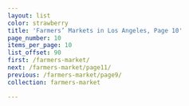 ```yaml
---
layout: list
color: strawberry
title: 'Farmers’ Markets in Los Angeles, Page 10'
page_number: 10
items_per_page: 10
list_offset: 90
first: /farmers-market/
next: /farmers-market/page11/
previous: /farmers-market/page9/
collection: farmers-market

---
```

